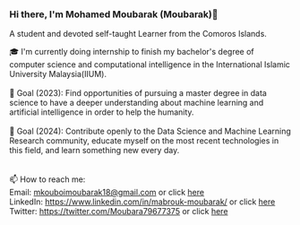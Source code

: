 ### Hi there, I'm Mohamed Moubarak (Moubarak)👋
A student and devoted self-taught Learner from the Comoros Islands.



🎓 I'm currently doing internship to finish my bachelor's degree of computer science and computational intelligence in the International Islamic University Malaysia(IIUM).<br><br>
🎯 Goal (2023): Find opportunities of pursuing a master degree in data science to have a deeper understanding about machine learning and artificial intelligence in order to help the humanity.<br><br>
🎯 Goal (2024): Contribute openly to the Data Science and Machine Learning Research community, educate myself on the most recent technologies in this field, and learn something new every day.<br><br><br>
📫 How to reach me:<br>
Email: mkouboimoubarak18@gmail.com or click [here](mkouboimoubarak18@gmail.com)<br>
LinkedIn: https://www.linkedin.com/in/mabrouk-moubarak/ or click [here](https://www.linkedin.com/in/mabrouk-moubarak/)<br>
Twitter: https://twitter.com/Moubara79677375 or click [here](https://twitter.com/Moubara79677375)

